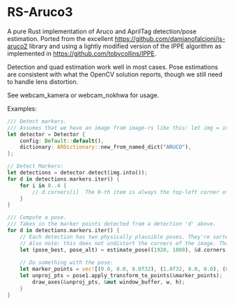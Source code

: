 # RS-Aruco3 
A pure Rust implementation of Aruco and AprilTag detection/pose estimation.
Ported from the excellent https://github.com/damianofalcioni/js-aruco2 library and using a lightly modified version of the IPPE algorithm as implemented in https://github.com/tobycollins/IPPE.

Detection and quad estimation work well in most cases.  Pose estimations are consistent with what the OpenCV solution reports, though we still need to handle lens distortion.

See webcam_kamera or webcam_nokhwa for usage.

Examples:

```rust
/// Detect markers.
/// Assumes that we have an image from image-rs like this: let img = image::RgbImage::new();
let detector = Detector {
    config: Default::default(),
    dictionary: ARDictionary::new_from_named_dict("ARUCO"),
};

// Detect Markers:
let detections = detector.detect(img.into());
for d in detections.markers.iter() {
    for i in 0..4 {
        // d.corners[i]  The 0-th item is always the top-left corner of a marker and they're wound clockwise.
    }
}
```

```rust
/// Compute a pose.
/// Takes in the marker points detected from a detection 'd' above.
for d in detections.markers.iter() {
    // Each detection has two physically plausible poses. They're sorted by expected accuracy.
    // Also note: this does not undistort the corners of the image. That's not _strictly_ necessary, but...
    let (pose_best, pose_alt) = estimate_pose((1920, 1080), &d.corners, MARKER_SIZE_IN_MM); 
    
    // Do something with the pose:
    let marker_points = vec![(0.0, 0.0, 0.0f32), (1.0f32, 0.0, 0.0), (0.0, 1.0f32, 0.0), (0.0, 0.0, 1.0f32)];
    let unproj_pts = pose1.apply_transform_to_points(&marker_points);
        draw_axes(&unproj_pts, &mut window_buffer, w, h);
    }
}
```
